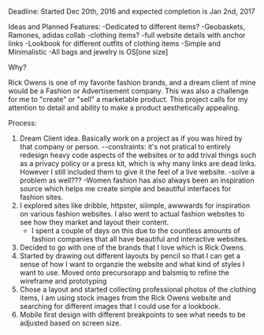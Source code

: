 Deadline:
Started Dec 20th, 2016 and expected completion is Jan 2nd, 2017


Ideas and Planned Features:
-Dedicated to different items?
    -Geobaskets, Ramones, adidas collab
	-clothing items?
-full website details with anchor links
-Lookbook for different outfits of clothing items
-Simple and Minimalistic
-All bags and jewelry is OS[one size]

Why?

Rick Owens is one of my favorite fashion brands, and a dream client of mine would be a Fashion or Advertisement company. This was also a challenge for me to "create" or "sell" a marketable product. This project calls for my attention to detail and ability to make a product aesthetically appealing.

Process:
1. Dream Client idea. Basically work on a project as if you was hired by that company or person.
	--constraints: it's not pratical to entirely redesign heavy code aspects of the websites or to add trival things such as a privacy policy or a press kit, which is why many links are dead links. However I still included them to give it the feel of a live website. 
	-solve a problem as well???
	-Women fashion has also always been an inspiration source which helps me create simple and  beautiful interfaces for fashion sites. 
2. I explored sites like dribble, httpster, siiimple, awwwards for inspiration on various fashion websites. I also went to actual fashion websites to see how they market and layout their content.
	- I spent a couple of days on this due to the countless amounts of fashion companies that all have beautiful and interactive websites.
3. Decided to go with one of the brands that I love which is Rick Owens. 
4. Started by drawing out different layouts by pencil so that I can get a sense of how I want to organzie the website and what kind of styles I want to use. Moved onto precursorapp and balsmiq to refine the wireframe and prototyping
5. Chose a layout and started collecting professional photos of the clothing items, I am using stock images from the Rick Owens website and searching for different images that I could use for a lookbook.
6. Mobile first design with different breakpoints to see what needs to be adjusted based on screen size.
